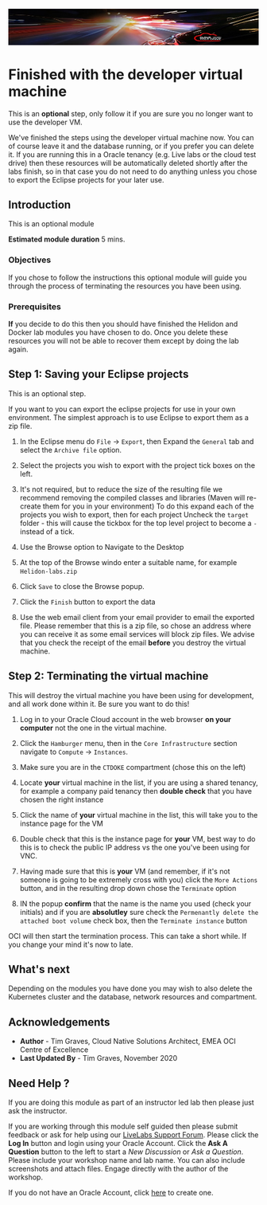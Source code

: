 ![](../../../common/images/customer.logo2.png)

# Finished with the developer virtual machine

This is an **optional** step, only follow it if you are sure you no longer want to use the developer VM.

We've finished the steps using the developer virtual machine now. You can of course leave it and the database running, or if you prefer you can delete it. If you are running this in a Oracle tenancy (e.g. Live labs or the cloud test drive) then these resources will be automatically deleted shortly after the labs finish, so in that case you do not need to do anything unless you chose to export the Eclipse projects for your later use.

## Introduction

This is an optional module

**Estimated module duration** 5 mins.

### Objectives

If you chose to follow the instructions this optional module will guide you through the process of terminating the resources you have been using.

### Prerequisites

**If** you decide to do this then you should have finished the Helidon and Docker lab modules you have chosen to do. Once you delete these resources you will not be able to recover them except by doing the lab again.

## Step 1: Saving your Eclipse projects

This is an optional step.

If you want to you can export the eclipse projects for use in your own environment. The simplest approach is to use Eclipse to export them as a zip file. 

  1. In the Eclipse menu do `File` -> `Export`, then Expand the `General` tab and select the `Archive file` option.

  2. Select the projects you wish to export with the project tick boxes on the left.

  3. It's not required, but to reduce the size of the resulting file we recommend removing the compiled classes and libraries (Maven will re-create them for you in your environment) To do this expand each of the projects you wish to export, then for each project Uncheck the `target` folder - this will cause the tickbox for the top level project to become a `-` instead of a tick.

  4. Use the Browse option to Navigate to the Desktop
  
  5. At the top of the Browse windo enter a suitable name, for example `Helidon-labs.zip` 
  
  6. Click `Save` to close the Browse popup. 
  
  7. Click the `Finish` button to export the data
  
  8. Use the web email client from your email provider to email the exported file. Please remember that this is a zip file, so chose an address where you can receive it as some email services will block zip files. We advise that you check the receipt of the email **before** you destroy the virtual machine.
  
## Step 2: Terminating the virtual machine

This will destroy the virtual machine you have been using for development, and all work done within it. Be sure you want to do this!

  1. Log in to your Oracle Cloud account in the web browser **on your computer** not the one in the virtual machine.
  
  2. Click the `Hamburger` menu, then in the `Core Infrastructure` section navigate to `Compute` -> `Instances`.
  
  3. Make sure you are in the `CTDOKE` compartment (chose this on the left)
  
  4. Locate **your** virtual machine in the list, if you are using a shared tenancy, for example a company paid tenancy then **double check** that you have chosen the right instance
  
  5. Click the name of **your** virtual machine in the list, this will take you to the instance page for the VM
  
  6. Double check that this is the instance page for **your** VM, best way to do this is to check the public IP address vs the one you've been using for VNC.
  
  7. Having made sure that this is **your** VM (and remember, if it's not someone is going to be extremely cross with you) click the `More Actions` button, and in the resulting drop down chose the `Terminate` option
 
  8. IN the popup **confirm** that the name is the name you used (check your initials) and if you are **absolutley** sure check the `Permenantly delete the attached boot volume` check box, then the `Terminate instance` button
  
OCI will then start the termination process. This can take a short while. If you change your mind it's now to late.

## What's next

Depending on the modules you have done you may wish to also delete the Kubernetes cluster and the database, network resources and compartment.

## Acknowledgements

* **Author** - Tim Graves, Cloud Native Solutions Architect, EMEA OCI Centre of Excellence
* **Last Updated By** - Tim Graves, November 2020

## Need Help ?

If you are doing this module as part of an instructor led lab then please just ask the instructor.

If you are working through this module self guided then please submit feedback or ask for help using our [LiveLabs Support Forum](https://community.oracle.com/tech/developers/categories/OCI%20Native%20Development). Please click the **Log In** button and login using your Oracle Account. Click the **Ask A Question** button to the left to start a *New Discussion* or *Ask a Question*.  Please include your workshop name and lab name.  You can also include screenshots and attach files.  Engage directly with the author of the workshop.

If you do not have an Oracle Account, click [here](https://profile.oracle.com/myprofile/account/create-account.jspx) to create one.